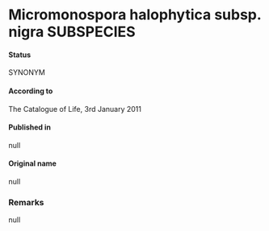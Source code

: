 # Micromonospora halophytica subsp. nigra SUBSPECIES

#### Status
SYNONYM

#### According to
The Catalogue of Life, 3rd January 2011

#### Published in
null

#### Original name
null

### Remarks
null